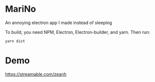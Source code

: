 # MariNo
An annoying electron app I made instead of sleeping

To build, you need NPM, Electron, Electron-builder, and yarn.
Then run:
```
yarn dist
```

# Demo
https://streamable.com/zeanh